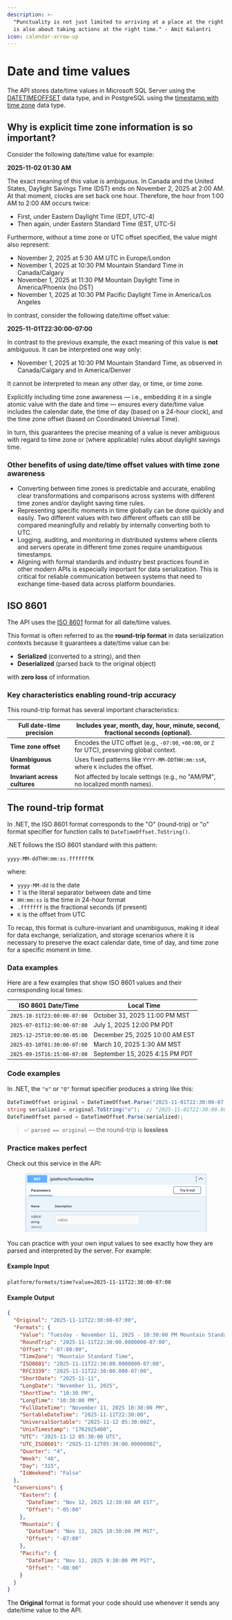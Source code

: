 ```yaml
---
description: >-
  "Punctuality is not just limited to arriving at a place at the right time; it
  is also about taking actions at the right time." - Amit Kalantri
icon: calendar-arrow-up
---
```


# Date and time values

The API stores date/time values in Microsoft SQL Server using the [DATETIMEOFFSET](https://learn.microsoft.com/en-us/sql/t-sql/data-types/datetimeoffset-transact-sql?view=sql-server-ver16) data type, and in PostgreSQL using the [timestamp with time zone](https://www.postgresql.org/docs/17/datatype-datetime.html) data type.&#x20;

## Why is explicit time zone information is so important?

Consider the following date/time value for example:

**2025-11-02 01:30 AM**

The exact meaning of this value is ambiguous. In Canada and the United States, Daylight Savings Time (DST) ends on November 2, 2025 at 2:00 AM. At that moment, clocks are set back one hour. Therefore, the hour from 1:00 AM to 2:00 AM occurs twice:

* First, under Eastern Daylight Time (EDT, UTC-4)
* Then again, under Eastern Standard Time (EST, UTC-5)

Furthermore, without a time zone or UTC offset specified, the value might also represent:

* November 2, 2025 at 5:30 AM UTC in Europe/London
* November 1, 2025 at 10:30 PM Mountain Standard Time in Canada/Calgary
* November 1, 2025 at 11:30 PM Mountain Daylight Time in America/Phoenix (no DST)
* November 1, 2025 at 10:30 PM Pacific Daylight Time in America/Los Angeles

In contrast, consider the following date/time offset value:

**2025-11-01T22:30:00-07:00**

In contrast to the previous example, the exact meaning of this value is **not** ambiguous. It can be interpreted one way only:

* November 1, 2025 at 10:30 PM Mountain Standard Time, as observed in Canada/Calgary and in America/Denver

It cannot be interpreted to mean any other day, or time, or time zone.

Explicitly including time zone awareness — i.e., embedding it in a single atomic value with the date and time — ensures every date/time value includes the calendar date, the time of day (based on a 24-hour clock), and the time zone offset (based on Coordinated Universal Time).&#x20;

In turn, this guarantees the precise meaning of a value is never ambiguous with regard to time zone or (where applicable) rules about daylight savings time.

### Other benefits of using date/time offset values with time zone awareness

* Converting between time zones is predictable and accurate, enabling clear transformations and comparisons across systems with different time zones and/or daylight saving time rules.
* Representing specific moments in time globally can be done quickly and easily. Two different values with two different offsets can still be compared meaningfully and reliably by internally converting both to UTC.
* Logging, auditing, and monitoring in distributed systems where clients and servers operate in different time zones require unambiguous timestamps.
* Aligning with formal standards and industry best practices found in other modern APIs is especially important for data serialization. This is critical for reliable communication between systems that need to exchange time-based data across platform boundaries.

## ISO 8601

The API uses the [ISO 8601](https://en.wikipedia.org/wiki/ISO_8601) format for all date/time values.&#x20;

This format is often referred to as the **round-trip format** in data serialization contexts because it guarantees a date/time value can be:

* **Serialized** (converted to a string), and then
* **Deserialized** (parsed back to the original object)

with **zero loss** of information.

### Key characteristics enabling round-trip accuracy

This round-trip format has several important characteristics:

| **Full date-time precision**  | Includes year, month, day, hour, minute, second, fractional seconds (optional).               |
| ----------------------------- | --------------------------------------------------------------------------------------------- |
| **Time zone offset**          | Encodes the UTC offset (e.g., `-07:00`, `+00:00`, or `Z` for UTC), preserving global context. |
| **Unambiguous format**        | Uses fixed patterns like `YYYY-MM-DDTHH:mm:ssK`, where `K` includes the offset.               |
| **Invariant across cultures** | Not affected by locale settings (e.g., no "AM/PM", no localized month names).                 |

## The round-trip format

In .NET, the ISO 8601 format corresponds to the "O" (round-trip) or "o" format specifier for function calls to `DateTimeOffset.ToString()`.

.NET follows the ISO 8601 standard with this pattern:

`yyyy-MM-ddTHH:mm:ss.fffffffK`

where:

* `yyyy-MM-dd` is the date
* `T` is the literal separator between date and time
* `HH:mm:ss` is the time in 24-hour format
* `.fffffff` is the fractional seconds (if present)
* `K` is the offset from UTC

To recap, this format is culture-invariant and unambiguous, making it ideal for data exchange, serialization, and storage scenarios where it is necessary to preserve the exact calendar date, time of day, and time zone for a specific moment in time.

### Data examples

Here are a few examples that show ISO 8601 values and their corresponding local times:

| ISO 8601 Date/Time          | Local Time                     |
| --------------------------- | ------------------------------ |
| `2025-10-31T23:00:00-07:00` | October 31, 2025 11:00 PM MST  |
| `2025-07-01T12:00:00-07:00` | July 1, 2025 12:00 PM PDT      |
| `2025-12-25T10:00:00-05:00` | December 25, 2025 10:00 AM EST |
| `2025-03-10T01:30:00-07:00` | March 10, 2025 1:30 AM MST     |
| `2025-09-15T16:15:00-07:00` | September 15, 2025 4:15 PM PDT |

### Code examples

In .NET, the `"o"` or `"O"` format specifier produces a string like this:

```csharp
DateTimeOffset original = DateTimeOffset.Parse("2025-11-01T22:30:00-07:00");
string serialized = original.ToString("o");  // "2025-11-01T22:30:00.0000000-07:00"
DateTimeOffset parsed = DateTimeOffset.Parse(serialized);
```

> ✅ `parsed == original` — the round-trip is **lossless**

### Practice makes perfect

Check out this service in the API:

<figure><img src="../.gitbook/assets/v2-04.png" alt=""><figcaption></figcaption></figure>

You can practice with your own input values to see exactly how they are parsed and interpreted by the server. For example:

#### Example Input

`platform/formats/time?value=2025-11-11T22:30:00-07:00`

#### Example Output

```json
{
  "Original": "2025-11-11T22:30:00-07:00",
  "Formats": {
    "Value": "Tuesday - November 11, 2025 - 10:30:00 PM Mountain Standard Time",
    "RoundTrip": "2025-11-11T22:30:00.0000000-07:00",
    "Offset": "-07:00:00",
    "TimeZone": "Mountain Standard Time",
    "ISO8601": "2025-11-11T22:30:00.0000000-07:00",
    "RFC3339": "2025-11-11T22:30:00.000-07:00",
    "ShortDate": "2025-11-11",
    "LongDate": "November 11, 2025",
    "ShortTime": "10:30 PM",
    "LongTime": "10:30:00 PM",
    "FullDateTime": "November 11, 2025 10:30:00 PM",
    "SortableDateTime": "2025-11-11T22:30:00",
    "UniversalSortable": "2025-11-12 05:30:00Z",
    "UnixTimestamp": "1762925400",
    "UTC": "2025-11-12 05:30:00 UTC",
    "UTC_ISO8601": "2025-11-12T05:30:00.0000000Z",
    "Quarter": "4",
    "Week": "46",
    "Day": "315",
    "IsWeekend": "False"
  },
  "Conversions": {
    "Eastern": {
      "DateTime": "Nov 12, 2025 12:30:00 AM EST",
      "Offset": "-05:00"
    },
    "Mountain": {
      "DateTime": "Nov 11, 2025 10:30:00 PM MST",
      "Offset": "-07:00"
    },
    "Pacific": {
      "DateTime": "Nov 11, 2025 9:30:00 PM PST",
      "Offset": "-08:00"
    }
  }
}
```

The **Original** format is format your code should use whenever it sends any date/time value to the API.
